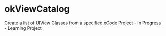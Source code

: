 # okViewCatalog
Create a list of UIView Classes from a specified xCode Project - In Progress - Learning Project
